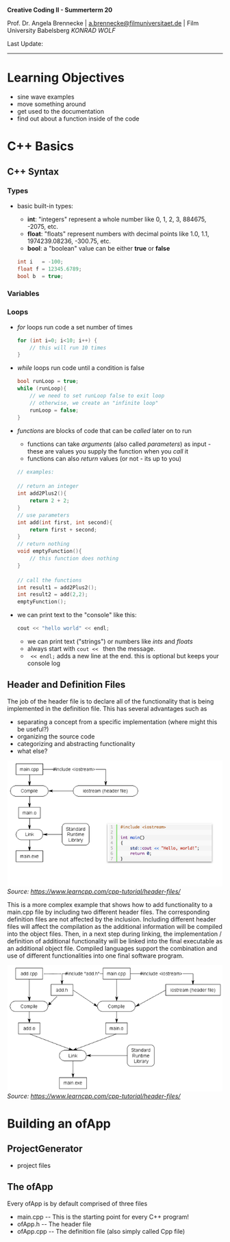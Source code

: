 <!-- ---  
title: Creative Coding II
author: Angela Brennecke
affiliation: Film University Babelsberg KONRAD WOLF
date: Summer term 20
---   -->
**Creative Coding II - Summerterm 20**

Prof. Dr. Angela Brennecke | a.brennecke@filmuniversitaet.de | Film University Babelsberg *KONRAD WOLF*

Last Update: 

---

# Learning Objectives

- sine wave examples
- move something around
- get used to the documentation
- find out about a function inside of the code

# C++ Basics

## C++ Syntax

### Types

 - basic built-in types:
 	- **int**:  "integers" represent a whole number like 0, 1, 2, 3, 884675, -2075, etc.
 	- **float**:  "floats" represent numbers with decimal points like 1.0, 1.1, 1974239.08236, -300.75, etc.
 	- **bool**:  a "boolean" value can be either **true** or **false**  

 	```c++
 	int i 	= -100;
 	float f = 12345.6789;
    bool b 	= true;
 	```

### Variables


### Loops

 - _for_ loops run code a set number of times

	```c++
   	for (int i=0; i<10; i++) { 
   		// this will run 10 times
   	}
	```

 - _while_ loops run code until a condition is false

 	```c++
    bool runLoop = true;
 	while (runLoop){
 		// we need to set runLoop false to exit loop
 		// otherwise, we create an "infinite loop"
        runLoop = false;
 	}
 	```

 - _functions_ are blocks of code that can be _called_ later on to run
 	- functions can take _arguments_ (also called _parameters_) as input -  
 		these are values you supply the function when you _call_ it
 	- functions can also _return_ values (or not - its up to you)

 	```c++
    // examples:
    
 	// return an integer
 	int add2Plus2(){
 		return 2 + 2;
 	}
    // use parameters
    int add(int first, int second){
    	return first + second;
    }
    // return nothing
    void emptyFunction(){
    	// this function does nothing
    }
    
 	// call the functions
    int result1 = add2Plus2();
    int result2 = add(2,2);
    emptyFunction();
 	```

- we can print text to the "console" like this:  
	```c++
    cout << "hello world" << endl;
    ```
	 - we can print text ("strings") or numbers like _ints_ and _floats_ 
	 - always start with `cout << ` then the message.  
	 - ` << endl;` adds a new line at the end.  this is optional but keeps your console log

## Header and Definition Files

The job of the header file is to declare all of the functionality that is being implemented in the definition file. This has several advantages such as 
- separating a concept from a specific implementation (where might this be useful?)
- organizing the source code 
- categorizing and abstracting functionality
- what else?

![header_source_01](assets/header_cpp_01.png)  
*Source: https://www.learncpp.com/cpp-tutorial/header-files/*

This is a more complex example that shows how to add functionality to a main.cpp file by including two different header files. The corresponding definition files are not affected by the inclusion. Including different header files will affect the compilation as the additional information will be compiled into the object files. Then, in a next step during linking, the implementation / definition of additional functionality will be linked into the final executable as an additional object file. Compiled languages support the combination and use of different functionalities into one final software program.

![header_source_02](assets/header_cpp_02.png)  
*Source: https://www.learncpp.com/cpp-tutorial/header-files/*



# Building an ofApp

## ProjectGenerator

- project files


## The ofApp

Every ofApp is by default comprised of three files

- main.cpp -- This is the starting point for every C++ program!
- ofApp.h -- The header file
- ofApp.cpp -- The definition file (also simply called Cpp file)


